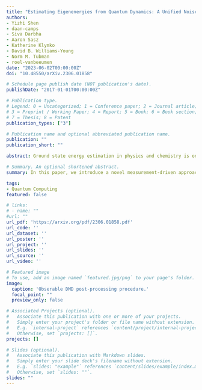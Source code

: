 ```yaml
---
title: "Estimating Eigenenergies from Quantum Dynamics: A Unified Noise-Resilient Measurement-Driven Approach"
authors:
- Yizhi Shen
- daan-camps
- Siva Darbha
- Aaron Sasz
- Katherine Klymko
- David B. Williams-Young
- Norm M. Tubman
- roel-vanbeeumen
date: "2023-06-02T00:00:00Z"
doi: "10.48550/arXiv.2306.01858"

# Schedule page publish date (NOT publication's date).
publishDate: "2017-01-01T00:00:00Z"

# Publication type.
# Legend: 0 = Uncategorized; 1 = Conference paper; 2 = Journal article;
# 3 = Preprint / Working Paper; 4 = Report; 5 = Book; 6 = Book section;
# 7 = Thesis; 8 = Patent
publication_types: ["3"]

# Publication name and optional abbreviated publication name.
publication: ""
publication_short: ""

abstract: Ground state energy estimation in physics and chemistry is one of the most promising applications of quantum computing. In this paper, we introduce a novel measurement-driven approach that finds eigenenergies by collecting real-time measurements and post-processing them using the machinery of dynamic mode decomposition (DMD). We provide theoretical and numerical evidence that our method converges rapidly even in the presence of noise and show that our method is isomorphic to matrix pencil methods developed independently across various scientific communities. Our DMD-based strategy can systematically mitigate perturbative noise and stands out as a promising hybrid quantum-classical eigensolver.

# Summary. An optional shortened abstract.
summary: In this paper, we introduce a novel measurement-driven approach that finds eigenenergies by collecting real-time measurements and post-processing them using the machinery of dynamic mode decomposition (DMD).

tags:
- Quantum Computing
featured: false

# links:
# - name: ""
#url: ""
url_pdf: 'https://arxiv.org/pdf/2306.01858.pdf'
url_code: ''
url_dataset: ''
url_poster: ''
url_project: ''
url_slides: ''
url_source: ''
url_video: ''

# Featured image
# To use, add an image named `featured.jpg/png` to your page's folder. 
image:
  caption: 'Obserable DMD post-processing procedure.'
  focal_point: ""
  preview_only: false

# Associated Projects (optional).
#   Associate this publication with one or more of your projects.
#   Simply enter your project's folder or file name without extension.
#   E.g. `internal-project` references `content/project/internal-project/index.md`.
#   Otherwise, set `projects: []`.
projects: []

# Slides (optional).
#   Associate this publication with Markdown slides.
#   Simply enter your slide deck's filename without extension.
#   E.g. `slides: "example"` references `content/slides/example/index.md`.
#   Otherwise, set `slides: ""`.
slides: ""
---
```

